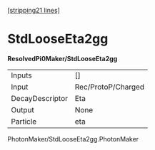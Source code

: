 [\[stripping21 lines\]](../stripping21-index.md)

# StdLooseEta2gg

**ResolvedPi0Maker/StdLooseEta2gg**

|                 |                    |
|-----------------|--------------------|
| Inputs          | \[\]               |
| Input           | Rec/ProtoP/Charged |
| DecayDescriptor | Eta                |
| Output          | None               |
| Particle        | eta                |

PhotonMaker/StdLooseEta2gg.PhotonMaker
